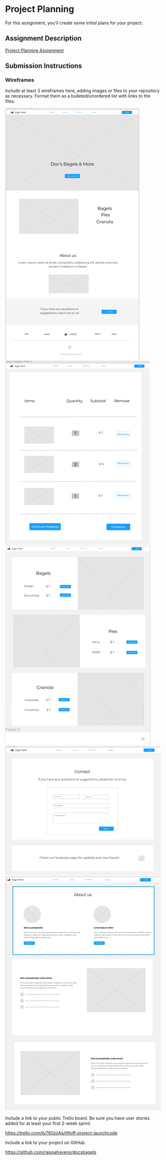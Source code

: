 # Project Planning
For this assignment, you'll create some initial plans for your project.

## Assignment Description
[Project Planning Assignment](https://education.launchcode.org/liftoff/modules/assignments/project-planning)

## Submission Instructions

### Wireframes

Include at least 3 wireframes here, adding images or files to your repository as necessary. Format them as a bulleted/unordered list with links to the files.

![homepage](img/homepage.png)
![cart](img/cart.png)
![Catalog of Products](img/products.png)
![Contact Form](img/contactForm.png)
![About Us](img/aboutUs.JPG)

Include a link to your public Trello board. Be sure you have user stories added for at least your first 2-week sprint.

https://trello.com/b/760zjjAs/liftoff-project-launchcode

Include a link to your project on GitHub.

https://github.com/raissahavens/docsbagels

